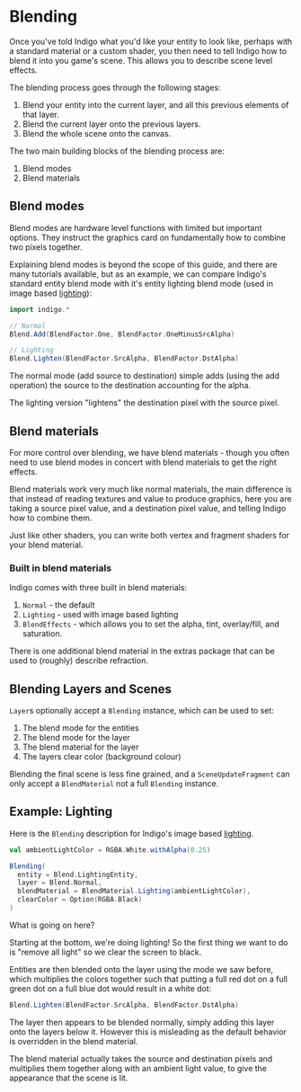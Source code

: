 # Blending

Once you've told Indigo what you'd like your entity to look like, perhaps with a standard material or a custom shader, you then need to tell Indigo how to blend it into you game's scene. This allows you to describe scene level effects.

The blending process goes through the following stages:

1. Blend your entity into the current layer, and all this previous elements of that layer.
2. Blend the current layer onto the previous layers.
3. Blend the whole scene onto the canvas.

The two main building blocks of the blending process are:

1. Blend modes
2. Blend materials

## Blend modes

Blend modes are hardware level functions with limited but important options. They instruct the graphics card on fundamentally how to combine two pixels together.

Explaining blend modes is beyond the scope of this guide, and there are many tutorials available, but as an example, we can compare Indigo's standard entity blend mode with it's entity lighting blend mode (used in image based [lighting](/06-presentation/lighting.md)):

```scala mdoc:js:shared
import indigo.*

// Normal
Blend.Add(BlendFactor.One, BlendFactor.OneMinusSrcAlpha)

// Lighting
Blend.Lighten(BlendFactor.SrcAlpha, BlendFactor.DstAlpha)
```

The normal mode (add source to destination) simple adds (using the add operation) the source to the destination accounting for the alpha.

The lighting version "lightens" the destination pixel with the source pixel.

## Blend materials

For more control over blending, we have blend materials - though you often need to use blend modes in concert with blend materials to get the right effects.

Blend materials work very much like normal materials, the main difference is that instead of reading textures and value to produce graphics, here you are taking a source pixel value, and a destination pixel value, and telling Indigo how to combine them.

Just like other shaders, you can write both vertex and fragment shaders for your blend material.

### Built in blend materials

Indigo comes with three built in blend materials:

1. `Normal` - the default
2. `Lighting` - used with image based lighting
3. `BlendEffects` - which allows you to set the alpha, tint, overlay/fill, and saturation.

There is one additional blend material in the extras package that can be used to (roughly) describe refraction.

## Blending Layers and Scenes

`Layer`s optionally accept a `Blending` instance, which can be used to set:

1. The blend mode for the entities
2. The blend mode for the layer
3. The blend material for the layer
4. The layers clear color (background colour)

Blending the final scene is less fine grained, and a `SceneUpdateFragment` can only accept a `BlendMaterial` not a full `Blending` instance.

## Example: Lighting

Here is the `Blending` description for Indigo's image based [lighting](/06-presentation/lighting.md).

```scala mdoc:js
val ambientLightColor = RGBA.White.withAlpha(0.25)

Blending(
  entity = Blend.LightingEntity,
  layer = Blend.Normal,
  blendMaterial = BlendMaterial.Lighting(ambientLightColor),
  clearColor = Option(RGBA.Black)
)
```

What is going on here?

Starting at the bottom, we're doing lighting! So the first thing we want to do is "remove all light" so we clear the screen to black.

Entities are then blended onto the layer using the mode we saw before, which multiplies the colors together such that putting a full red dot on a full green dot on a full blue dot would result in a white dot:

```scala mdoc:js
Blend.Lighten(BlendFactor.SrcAlpha, BlendFactor.DstAlpha)
```

The layer then appears to be blended normally, simply adding this layer onto the layers below it. However this is misleading as the default behavior is overridden in the blend material.

The blend material actually takes the source and destination pixels and multiplies them together along with an ambient light value, to give the appearance that the scene is lit.
